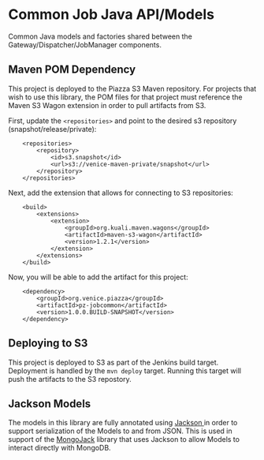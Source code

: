 # Common Job Java API/Models

Common Java models and factories shared between the Gateway/Dispatcher/JobManager components. 

## Maven POM Dependency

This project is deployed to the Piazza S3 Maven repository. For projects that wish to use this library, the POM files for that project must reference the Maven S3 Wagon extension in order to pull artifacts from S3.

First, update the `<repositories>` and point to the desired s3 repository (snapshot/release/private):

```
	<repositories>
		<repository>
			<id>s3.snapshot</id>
			<url>s3://venice-maven-private/snapshot</url>
		</repository>
	</repositories>
```

Next, add the extension that allows for connecting to S3 repositories:

```
	<build>
		<extensions>
			<extension>
				<groupId>org.kuali.maven.wagons</groupId>
				<artifactId>maven-s3-wagon</artifactId>
				<version>1.2.1</version>
			</extension>
		</extensions>
	</build>
```

Now, you will be able to add the artifact for this project:

```
	<dependency>
		<groupId>org.venice.piazza</groupId>
		<artifactId>pz-jobcommon</artifactId>
		<version>1.0.0.BUILD-SNAPSHOT</version>
	</dependency>
```

## Deploying to S3

This project is deployed to S3 as part of the Jenkins build target. Deployment is handled by the `mvn deploy` target. Running this target will push the artifacts to the S3 repostory.

## Jackson Models

The models in this library are fully annotated using [Jackson ](https://github.com/FasterXML/jackson) in order to support serialization of the Models to and from JSON. This is used in support of the [MongoJack](https://github.com/mongojack/mongojack) library that uses Jackson to allow Models to interact directly with MongoDB.
